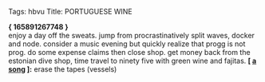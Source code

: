 Tags: hbvu
Title: PORTUGUESE WINE
  
**{ 165891267748 }**  
enjoy a day off the sweats. jump from procrastinatively split waves, docker and node. consider a music evening but quickly realize that progg is not prog. do some expense claims then close shop. get money back from the estonian dive shop, time travel to ninety five with green wine and fajitas.
**[ [a song](https://open.spotify.com/track/3Ealh4Q0m1LgyhQ94SaVKC) ]:** erase the tapes (vessels)